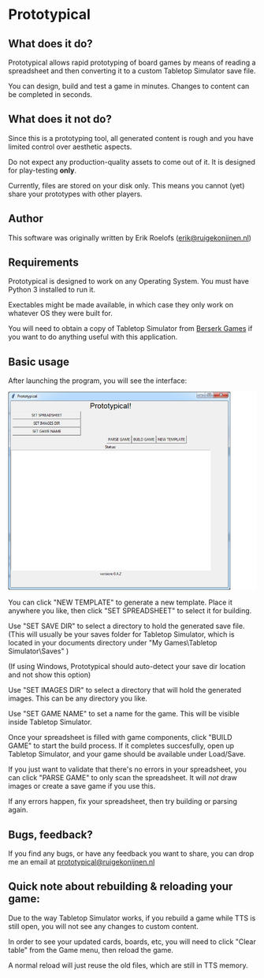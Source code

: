 # Prototypical

## What does it do?

Prototypical allows rapid prototyping of board games by means of reading a spreadsheet and then converting it to a custom Tabletop Simulator save file.

You can design, build and test a game in minutes. Changes to content can be completed in seconds.

## What does it not do?

Since this is a prototyping tool, all generated content is rough and you have limited control over aesthetic aspects.

Do not expect any production-quality assets to come out of it. It is designed for play-testing **only**.

Currently, files are stored on your disk only. This means you cannot (yet) share your prototypes with other players.

## Author

This software was originally written by Erik Roelofs (erik@ruigekonijnen.nl)

## Requirements

Prototypical is designed to work on any Operating System. You must have Python 3 installed to run it.

Exectables might be made available, in which case they only work on whatever OS they were built for.

You will need to obtain a copy of Tabletop Simulator from [Berserk Games](http://berserk-games.com/buy/) if you want to do anything useful with this application.

## Basic usage

After launching the program, you will see the interface:

![Interface.png](data/interface.png)

You can click "NEW TEMPLATE" to generate a new template. Place it anywhere you like, then click "SET SPREADSHEET" to select it for building.

Use "SET SAVE DIR" to select a directory to hold the generated save file. (This will usually be your saves folder for Tabletop Simulator, which is located in your documents directory under "My Games\Tabletop Simulator\Saves" )

(If using Windows, Prototypical should auto-detect your save dir location and not show this option)

Use "SET IMAGES DIR" to select a directory that will hold the generated images. This can be any directory you like.

Use "SET GAME NAME" to set a name for the game. This will be visible inside Tabletop Simulator.

Once your spreadsheet is filled with game components, click "BUILD GAME" to start the build process. If it completes succesfully, open up Tabletop Simulator, and your game should be available under Load/Save.

If you just want to validate that there's no errors in your spreadsheet, you can click "PARSE GAME" to only scan the spreadsheet. It will *not* draw images or create a save game if you use this.

If any errors happen, fix your spreadsheet, then try building or parsing again.

## Bugs, feedback?

If you find any bugs, or have any feedback you want to share, you can drop me an email at prototypical@ruigekonijnen.nl

## Quick note about rebuilding & reloading your game:

Due to the way Tabletop Simulator works, if you rebuild a game while TTS is still open, you will not see any changes to custom content.

In order to see your updated cards, boards, etc, you will need to click "Clear table" from the Game menu, then reload the game.

A normal reload will just reuse the old files, which are still in TTS memory.